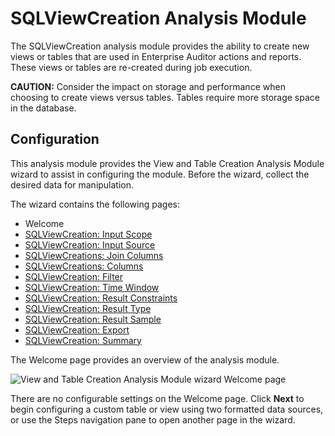 # SQLViewCreation Analysis Module

The SQLViewCreation analysis module provides the ability to create new views or tables that are used
in Enterprise Auditor actions and reports. These views or tables are re-created during job
execution.

**CAUTION:** Consider the impact on storage and performance when choosing to create views versus
tables. Tables require more storage space in the database.

## Configuration

This analysis module provides the View and Table Creation Analysis Module wizard to assist in
configuring the module. Before the wizard, collect the desired data for manipulation.

The wizard contains the following pages:

- Welcome
- [SQLViewCreation: Input Scope](/docs/accessanalyzer/11.6/admin/analysis/sqlviewcreation/inputscope.md)
- [SQLViewCreation: Input Source](/docs/accessanalyzer/11.6/admin/analysis/sqlviewcreation/input.md)
- [SQLViewCreations: Join Columns](/docs/accessanalyzer/11.6/admin/analysis/sqlviewcreation/joincolumns.md)
- [SQLViewCreations: Columns](/docs/accessanalyzer/11.6/admin/analysis/sqlviewcreation/columns.md)
- [SQLViewCreation: Filter](/docs/accessanalyzer/11.6/admin/analysis/sqlviewcreation/filter.md)
- [SQLViewCreation: Time Window](/docs/accessanalyzer/11.6/admin/analysis/sqlviewcreation/timewindow.md)
- [SQLViewCreation: Result Constraints](/docs/accessanalyzer/11.6/admin/analysis/sqlviewcreation/resultconstraints.md)
- [SQLViewCreation: Result Type](/docs/accessanalyzer/11.6/admin/analysis/sqlviewcreation/result.md)
- [SQLViewCreation: Result Sample](/docs/accessanalyzer/11.6/admin/analysis/sqlviewcreation/resultsample.md)
- [SQLViewCreation: Export](/docs/accessanalyzer/11.6/admin/analysis/sqlviewcreation/export.md)
- [SQLViewCreation: Summary](/docs/accessanalyzer/11.6/admin/analysis/sqlviewcreation/summary.md)

The Welcome page provides an overview of the analysis module.

![View and Table Creation Analysis Module wizard Welcome page](/img/versioned_docs/activitymonitor_7.1/activitymonitor/install/welcome.webp)

There are no configurable settings on the Welcome page. Click **Next** to begin configuring a custom
table or view using two formatted data sources, or use the Steps navigation pane to open another
page in the wizard.
